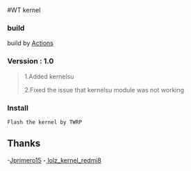 #WT kernel
### build
build by [Actions](https://github.com/Effectae/WT-Kernel-Action)
### Verssion : 1.0
> 1.Added kernelsu
> 
> 2.Fixed the issue that kernelsu module was not working
### Install
```
Flash the kernel by TWRP
```
## Thanks

-[Jprimero15](https://github.com/Jprimero15)
-[ lolz_kernel_redmi8](https://github.com/Jprimero15/lolz_kernel_redmi8)
